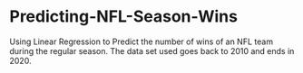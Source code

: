 # Predicting-NFL-Season-Wins
Using Linear Regression to Predict the number of wins of an NFL team during the regular season.
The data set used goes back to 2010 and ends in 2020.
